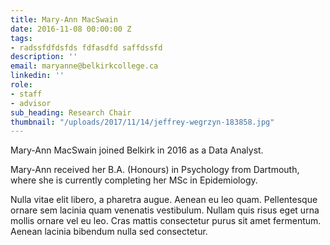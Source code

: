 ```yaml
---
title: Mary-Ann MacSwain
date: 2016-11-08 00:00:00 Z
tags:
- radssfdfdsfds fdfasdfd saffdssfd
description: ''
email: maryanne@belkirkcollege.ca
linkedin: ''
role:
- staff
- advisor
sub_heading: Research Chair
thumbnail: "/uploads/2017/11/14/jeffrey-wegrzyn-183858.jpg"
---
```


Mary-Ann MacSwain joined Belkirk in 2016 as a Data Analyst.

Mary-Ann received her B.A. (Honours) in Psychology from Dartmouth, where she is currently completing her MSc in Epidemiology.

Nulla vitae elit libero, a pharetra augue. Aenean eu leo quam. Pellentesque ornare sem lacinia quam venenatis vestibulum. Nullam quis risus eget urna mollis ornare vel eu leo. Cras mattis consectetur purus sit amet fermentum. Aenean lacinia bibendum nulla sed consectetur.
